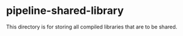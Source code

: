 # pipeline-shared-library

This directory is for storing all compiled libraries that are to be shared.

